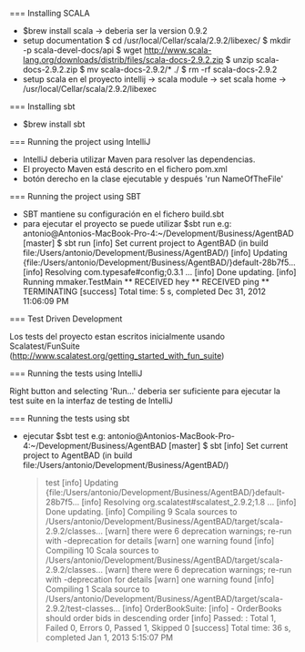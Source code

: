 === Installing SCALA

* $brew install scala -> deberia ser la version 0.9.2
* setup documentation
    $ cd /usr/local/Cellar/scala/2.9.2/libexec/
    $ mkdir -p scala-devel-docs/api
    $ wget http://www.scala-lang.org/downloads/distrib/files/scala-docs-2.9.2.zip
    $ unzip scala-docs-2.9.2.zip
    $ mv scala-docs-2.9.2/* ./
    $ rm -rf scala-docs-2.9.2
* setup scala en el proyecto intellij -> scala module -> set scala home -> /usr/local/Cellar/scala/2.9.2/libexec


=== Installing sbt

* $brew install sbt

=== Running the project using IntelliJ

* IntelliJ deberia utilizar Maven para resolver las dependencias.
* El proyecto Maven está descrito en el fichero pom.xml
* botón derecho en la clase ejecutable y después 'run NameOfTheFile'

=== Running the project using SBT

* SBT mantiene su configuración en el fichero build.sbt
* para ejecutar el proyecto se puede utilizar $sbt run
e.g:
  antonio@Antonios-MacBook-Pro-4:~/Development/Business/AgentBAD [master] $ sbt run
  [info] Set current project to AgentBAD (in build file:/Users/antonio/Development/Business/AgentBAD/)
  [info] Updating {file:/Users/antonio/Development/Business/AgentBAD/}default-28b7f5...
  [info] Resolving com.typesafe#config;0.3.1 ...
  [info] Done updating.
  [info] Running mmaker.TestMain
  ** RECEIVED hey
  ** RECEIVED ping
  ** TERMINATING
  [success] Total time: 5 s, completed Dec 31, 2012 11:06:09 PM

=== Test Driven Development

Los tests del proyecto estan escritos inicialmente usando Scalatest/FunSuite (http://www.scalatest.org/getting_started_with_fun_suite)


=== Running the tests using IntelliJ

Right button and selecting 'Run...' deberia ser suficiente para ejecutar la test suite en la interfaz de testing de IntelliJ

=== Running the tests using sbt

* ejecutar $sbt test
e.g:
   antonio@Antonios-MacBook-Pro-4:~/Development/Business/AgentBAD [master] $ sbt
   [info] Set current project to AgentBAD (in build file:/Users/antonio/Development/Business/AgentBAD/)
   > test
   [info] Updating {file:/Users/antonio/Development/Business/AgentBAD/}default-28b7f5...
   [info] Resolving org.scalatest#scalatest_2.9.2;1.8 ...
   [info] Done updating.
   [info] Compiling 9 Scala sources to /Users/antonio/Development/Business/AgentBAD/target/scala-2.9.2/classes...
   [warn] there were 6 deprecation warnings; re-run with -deprecation for details
   [warn] one warning found
   [info] Compiling 10 Scala sources to /Users/antonio/Development/Business/AgentBAD/target/scala-2.9.2/classes...
   [warn] there were 6 deprecation warnings; re-run with -deprecation for details
   [warn] one warning found
   [info] Compiling 1 Scala source to /Users/antonio/Development/Business/AgentBAD/target/scala-2.9.2/test-classes...
   [info] OrderBookSuite:
   [info] - OrderBooks should order bids in descending order
   [info] Passed: : Total 1, Failed 0, Errors 0, Passed 1, Skipped 0
   [success] Total time: 36 s, completed Jan 1, 2013 5:15:07 PM
